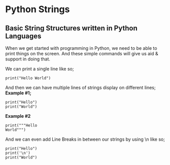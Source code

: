 # Python Strings 
## Basic String Structures written in Python Languages
  
When we get started with programming in Python, we need to be able to print things on the screen.
And these simple commands will give us aid & support in doing that.

We can print a single line like so;
```
print("Hello World")
```
  
And then we can have multiple lines of strings display on different lines;  
**Example #1;**
```
print("Hello")
print("World")
```
**Example #2**
```
print("""Hello
World""")
```
   
And we can even add Line Breaks in between our strings by using \n like so;
```
print("Hello")
print('\n')
print("World")
```
